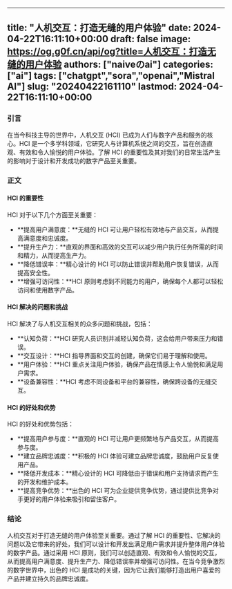 
---
title: "人机交互：打造无缝的用户体验"
date: 2024-04-22T16:11:10+00:00
draft: false
image: https://og.g0f.cn/api/og?title=人机交互：打造无缝的用户体验
authors: ["naiveのai"]
categories: ["ai"]
tags: ["chatgpt","sora","openai","Mistral AI"]
slug: "20240422161110"
lastmod: 2024-04-22T16:11:10+00:00
---
### 引言

在当今科技主导的世界中，人机交互 (HCI) 已成为人们与数字产品和服务的核心。HCI 是一个多学科领域，它研究人与计算机系统之间的交互，旨在创造直观、有效和令人愉悦的用户体验。了解 HCI 的重要性及其对我们的日常生活产生的影响对于设计和开发成功的数字产品至关重要。

### 正文

#### HCI 的重要性

HCI 对于以下几个方面至关重要：

* **提高用户满意度：**无缝的 HCI 可让用户轻松有效地与产品交互，从而提高满意度和忠诚度。
* **提升生产力：**直观的界面和高效的交互可以减少用户执行任务所需的时间和精力，从而提高生产力。
* **降低错误率：**精心设计的 HCI 可以防止错误并帮助用户恢复错误，从而提高安全性。
* **增强可访问性：**HCI 原则考虑到不同能力的用户，确保每个人都可以轻松访问和使用数字产品。

#### HCI 解决的问题和挑战

HCI 解决了与人机交互相关的众多问题和挑战，包括：

* **认知负荷：**HCI 研究人员识别并减轻认知负荷，这会给用户带来压力和错误。
* **交互设计：**HCI 指导界面和交互的创建，确保它们易于理解和使用。
* **用户体验：**HCI 重点关注用户体验，确保产品在情感上令人愉悦和满足用户需求。
* **设备兼容性：**HCI 考虑不同设备和平台的兼容性，确保跨设备的无缝交互。

#### HCI 的好处和优势

HCI 的好处和优势包括：

* **提高用户参与度：**直观的 HCI 可让用户更频繁地与产品交互，从而提高参与度。
* **建立品牌忠诚度：**积极的 HCI 体验可建立品牌忠诚度，鼓励用户反复使用产品。
* **降低开发成本：**精心设计的 HCI 可降低由于错误和用户支持请求而产生的开发和维护成本。
* **提高竞争优势：**出色的 HCI 可为企业提供竞争优势，通过提供比竞争对手更好的用户体验来吸引和留住客户。

### 结论

人机交互对于打造无缝的用户体验至关重要。通过了解 HCI 的重要性、它解决的问题以及它带来的好处，我们可以设计和开发出满足用户需求并提升整体用户体验的数字产品。通过采用 HCI 原则，我们可以创造直观、有效和令人愉悦的交互，从而提高用户满意度、提升生产力、降低错误率并增强可访问性。在当今竞争激烈的数字世界中，出色的 HCI 是成功的关键，因为它让我们能够打造出用户喜爱的产品并建立持久的品牌忠诚度。